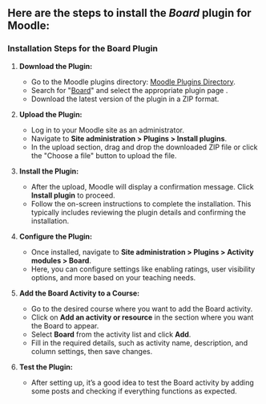 ## Here are the steps to install the *Board* plugin for Moodle:

### Installation Steps for the Board Plugin

1. **Download the Plugin:**
   - Go to the Moodle plugins directory: [Moodle Plugins Directory](https://moodle.org/plugins/).
   - Search for "[Board](https://moodle.org/plugins/mod_board)" and select the appropriate plugin page .
   - Download the latest version of the plugin in a ZIP format.

2. **Upload the Plugin:**
   - Log in to your Moodle site as an administrator.
   - Navigate to **Site administration > Plugins > Install plugins**.
   - In the upload section, drag and drop the downloaded ZIP file or click the "Choose a file" button to upload the file.

3. **Install the Plugin:**
   - After the upload, Moodle will display a confirmation message. Click **Install plugin** to proceed.
   - Follow the on-screen instructions to complete the installation. This typically includes reviewing the plugin details and confirming the installation.

4. **Configure the Plugin:**
   - Once installed, navigate to **Site administration > Plugins > Activity modules > Board**.
   - Here, you can configure settings like enabling ratings, user visibility options, and more based on your teaching needs.

5. **Add the Board Activity to a Course:**
   - Go to the desired course where you want to add the Board activity.
   - Click on **Add an activity or resource** in the section where you want the Board to appear.
   - Select **Board** from the activity list and click **Add**.
   - Fill in the required details, such as activity name, description, and column settings, then save changes.

6. **Test the Plugin:**
   - After setting up, it’s a good idea to test the Board activity by adding some posts and checking if everything functions as expected.
